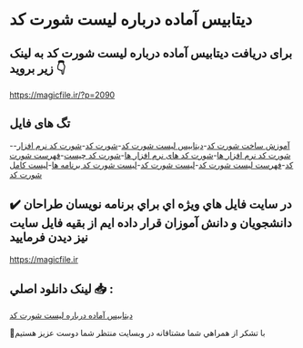 # دیتابیس آماده درباره لیست شورت کد

## برای دریافت دیتابیس آماده درباره لیست شورت کد به لینک زیر بروید 👇

https://magicfile.ir/?p=2090

## تگ های فایل

-[آموزش ساخت شورت کد](https://magicfile.ir/product/%d8%af%d9%8a%d8%aa%d8%a7%d8%a8%d9%8a%d8%b3-%d8%a2%d9%85%d8%a7%d8%af%d9%87-%d8%af%d8%b1%d8%a8%d8%a7%d8%b1%d9%87-%d9%84%db%8c%d8%b3%d8%aa-%d8%b4%d9%88%d8%b1%d8%aa-%da%a9%d8%af/)-[دیتابیس لیست شورت کد](https://magicfile.ir/product/%d8%af%d9%8a%d8%aa%d8%a7%d8%a8%d9%8a%d8%b3-%d8%a2%d9%85%d8%a7%d8%af%d9%87-%d8%af%d8%b1%d8%a8%d8%a7%d8%b1%d9%87-%d9%84%db%8c%d8%b3%d8%aa-%d8%b4%d9%88%d8%b1%d8%aa-%da%a9%d8%af/)-[شورت کد](https://magicfile.ir/product/%d8%af%d9%8a%d8%aa%d8%a7%d8%a8%d9%8a%d8%b3-%d8%a2%d9%85%d8%a7%d8%af%d9%87-%d8%af%d8%b1%d8%a8%d8%a7%d8%b1%d9%87-%d9%84%db%8c%d8%b3%d8%aa-%d8%b4%d9%88%d8%b1%d8%aa-%da%a9%d8%af/)-[شورت کد نرم افزار](https://magicfile.ir/product/%d8%af%d9%8a%d8%aa%d8%a7%d8%a8%d9%8a%d8%b3-%d8%a2%d9%85%d8%a7%d8%af%d9%87-%d8%af%d8%b1%d8%a8%d8%a7%d8%b1%d9%87-%d9%84%db%8c%d8%b3%d8%aa-%d8%b4%d9%88%d8%b1%d8%aa-%da%a9%d8%af/)-[شورت کد نرم افزار ها](https://magicfile.ir/product/%d8%af%d9%8a%d8%aa%d8%a7%d8%a8%d9%8a%d8%b3-%d8%a2%d9%85%d8%a7%d8%af%d9%87-%d8%af%d8%b1%d8%a8%d8%a7%d8%b1%d9%87-%d9%84%db%8c%d8%b3%d8%aa-%d8%b4%d9%88%d8%b1%d8%aa-%da%a9%d8%af/)-[شورت کد های نرم افزار ها](https://magicfile.ir/product/%d8%af%d9%8a%d8%aa%d8%a7%d8%a8%d9%8a%d8%b3-%d8%a2%d9%85%d8%a7%d8%af%d9%87-%d8%af%d8%b1%d8%a8%d8%a7%d8%b1%d9%87-%d9%84%db%8c%d8%b3%d8%aa-%d8%b4%d9%88%d8%b1%d8%aa-%da%a9%d8%af/)-[شورت کد چیست](https://magicfile.ir/product/%d8%af%d9%8a%d8%aa%d8%a7%d8%a8%d9%8a%d8%b3-%d8%a2%d9%85%d8%a7%d8%af%d9%87-%d8%af%d8%b1%d8%a8%d8%a7%d8%b1%d9%87-%d9%84%db%8c%d8%b3%d8%aa-%d8%b4%d9%88%d8%b1%d8%aa-%da%a9%d8%af/)-[فهرست شورت کد](https://magicfile.ir/product/%d8%af%d9%8a%d8%aa%d8%a7%d8%a8%d9%8a%d8%b3-%d8%a2%d9%85%d8%a7%d8%af%d9%87-%d8%af%d8%b1%d8%a8%d8%a7%d8%b1%d9%87-%d9%84%db%8c%d8%b3%d8%aa-%d8%b4%d9%88%d8%b1%d8%aa-%da%a9%d8%af/)-[فهرست لیست شورت کد](https://magicfile.ir/product/%d8%af%d9%8a%d8%aa%d8%a7%d8%a8%d9%8a%d8%b3-%d8%a2%d9%85%d8%a7%d8%af%d9%87-%d8%af%d8%b1%d8%a8%d8%a7%d8%b1%d9%87-%d9%84%db%8c%d8%b3%d8%aa-%d8%b4%d9%88%d8%b1%d8%aa-%da%a9%d8%af/)-[لیست شورت کد](https://magicfile.ir/product/%d8%af%d9%8a%d8%aa%d8%a7%d8%a8%d9%8a%d8%b3-%d8%a2%d9%85%d8%a7%d8%af%d9%87-%d8%af%d8%b1%d8%a8%d8%a7%d8%b1%d9%87-%d9%84%db%8c%d8%b3%d8%aa-%d8%b4%d9%88%d8%b1%d8%aa-%da%a9%d8%af/)-[لیست شورت کد برنامه ها](https://magicfile.ir/product/%d8%af%d9%8a%d8%aa%d8%a7%d8%a8%d9%8a%d8%b3-%d8%a2%d9%85%d8%a7%d8%af%d9%87-%d8%af%d8%b1%d8%a8%d8%a7%d8%b1%d9%87-%d9%84%db%8c%d8%b3%d8%aa-%d8%b4%d9%88%d8%b1%d8%aa-%da%a9%d8%af/)-[لیست کامل شورت کد](https://magicfile.ir/product/%d8%af%d9%8a%d8%aa%d8%a7%d8%a8%d9%8a%d8%b3-%d8%a2%d9%85%d8%a7%d8%af%d9%87-%d8%af%d8%b1%d8%a8%d8%a7%d8%b1%d9%87-%d9%84%db%8c%d8%b3%d8%aa-%d8%b4%d9%88%d8%b1%d8%aa-%da%a9%d8%af/)

## ✔️ در سايت فايل هاي ويژه اي براي برنامه نويسان طراحان دانشجويان و دانش آموزان قرار داده ايم از بقيه فايل سايت نيز ديدن فرماييد

https://magicfile.ir


## لينک دانلود اصلي 📥 :

[دیتابیس آماده درباره لیست شورت کد](https://magicfile.ir/product/%d8%af%d9%8a%d8%aa%d8%a7%d8%a8%d9%8a%d8%b3-%d8%a2%d9%85%d8%a7%d8%af%d9%87-%d8%af%d8%b1%d8%a8%d8%a7%d8%b1%d9%87-%d9%84%db%8c%d8%b3%d8%aa-%d8%b4%d9%88%d8%b1%d8%aa-%da%a9%d8%af/) 


🙏با تشکر از همراهي شما مشتاقانه در وبسایت منتظر شما دوست عزیز هستیم

